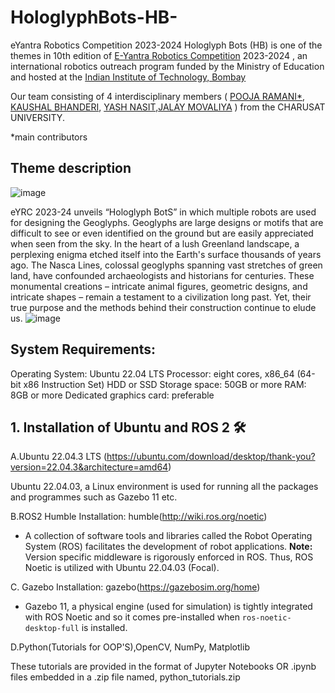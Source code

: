 # HologlyphBots-HB-
eYantra Robotics Competition 2023-2024
Hologlyph Bots (HB) is one of the themes in 10th edition of [E-Yantra Robotics Competition](https://portal.e-yantra.org/) 2023-2024 , an international robotics outreach program funded by the Ministry of Education and hosted at the [Indian Institute of Technology, Bombay](https://www.iitbombay.org/)
 
Our team consisting of  4 interdisciplinary members ( [POOJA RAMANI*](https://www.linkedin.com/in/pooja-ramani-73b603255/), [KAUSHAL BHANDERI](https://www.linkedin.com/in/kaushal-bhanderi/), [YASH NASIT](https://www.linkedin.com/in/hari-raj-anandarajan-65a35119b/),[JALAY MOVALIYA](https://www.linkedin.com/in/jalaymovaliya/) ) from the CHARUSAT UNIVERSITY. 

*main contributors

## Theme description

![image](https://github.com/pooja8748/HologlyphBots-HB-/assets/130728514/77e3a6da-8108-4ca5-bd9d-7a9e45eb79e9)


eYRC 2023-24 unveils “Hologlyph BotS” in which multiple robots are used for designing the Geoglyphs. 
Geoglyphs are large designs or motifs that are difficult to see or even identified on the ground but are easily appreciated when seen from the sky.
In the heart of a lush Greenland landscape, a perplexing enigma etched itself into the Earth's surface thousands of years ago. The Nasca Lines, colossal geoglyphs spanning vast stretches of green land, have confounded archaeologists and historians for centuries. These monumental creations – intricate animal figures, geometric designs, and intricate shapes – remain a testament to a civilization long past. Yet, their true purpose and the methods behind their construction continue to elude us.
![image](https://github.com/pooja8748/HologlyphBots-HB-/assets/130728514/a6f83fe5-4f8d-46f7-86a1-278b69b3e8b7)

## System Requirements:

Operating System: Ubuntu 22.04 LTS
Processor: eight cores, x86_64 (64-bit x86 Instruction Set)
HDD or SSD Storage space: 50GB or more
RAM: 8GB or more
Dedicated graphics card: preferable

## 1. Installation of Ubuntu and ROS 2 🛠
 A.Ubuntu 22.04.3 LTS (https://ubuntu.com/download/desktop/thank-you?version=22.04.3&architecture=amd64)
 
 Ubuntu 22.04.03, a Linux environment is used for running all the packages and programmes such as Gazebo 11 etc.
 
 B.ROS2 Humble Installation: humble(http://wiki.ros.org/noetic)

 - A collection of software tools and libraries called the Robot Operating System (ROS) facilitates the development of robot applications.
 **Note:** Version specific middleware is rigorously enforced in ROS. Thus, ROS Noetic is utilized with Ubuntu 22.04.03 (Focal).

 C. Gazebo Installation: gazebo(https://gazebosim.org/home)

 - Gazebo 11, a physical engine (used for simulation) is tightly integrated with ROS Noetic and so it comes pre-installed when      ```ros-noetic-desktop-full```      is installed.

 D.Python(Tutorials for OOP'S),OpenCV, NumPy, Matplotlib
 
 These tutorials are provided in the format of Jupyter Notebooks OR .ipynb files embedded in a .zip file named, python_tutorials.zip


 



